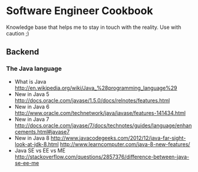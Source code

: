 # Software Engineer Cookbook
Knowledge base that helps me to stay in touch with the reality. Use with caution ;)
## Backend
### The Java language
- What is Java
  http://en.wikipedia.org/wiki/Java_%28programming_language%29
- New in Java 5
  http://docs.oracle.com/javase/1.5.0/docs/relnotes/features.html
- New in Java 6
  http://www.oracle.com/technetwork/java/javase/features-141434.html
- New in Java 7
  http://docs.oracle.com/javase/7/docs/technotes/guides/language/enhancements.html#javase7
- New in Java 8
  http://www.javacodegeeks.com/2012/12/java-far-sight-look-at-jdk-8.html
  http://www.learncomputer.com/java-8-new-features/
- Java SE vs EE vs ME
  http://stackoverflow.com/questions/2857376/difference-between-java-se-ee-me
